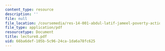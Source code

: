 ```yaml
---
content_type: resource
description: ''
file: null
file_location: /coursemedia/res-14-001-abdul-latif-jameel-poverty-action-lab-executive-training-evaluating-social-programs-2009-spring-2009/66ba6def105b5c9624ca1da6a78fc625_lecture8.pdf
file_type: application/pdf
resourcetype: Document
title: lecture8.pdf
uid: 66ba6def-105b-5c96-24ca-1da6a78fc625
---
```

